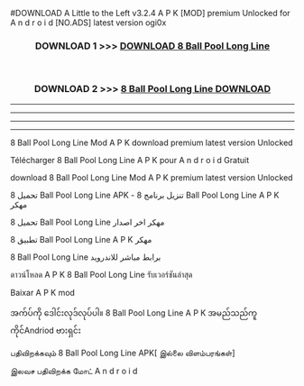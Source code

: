 #DOWNLOAD A Little to the Left v3.2.4 A P K [MOD] premium Unlocked for A n d r o i d [NO.ADS] latest version ogi0x 



<div align="center">

<h3>DOWNLOAD 1 >>> <a href="https://downloadmod1.web.app/?judul=8 Ball Pool Long Line ">DOWNLOAD 8 Ball Pool Long Line </a></h3><br>

<h3>DOWNLOAD 2 >>> <a href="https://downloadmod1.web.app/?judul=8 Ball Pool Long Line ">8 Ball Pool Long Line  DOWNLOAD </a></h3>

</div>


----------------------------------------------------------

----------------------------------------------------------

----------------------------------------------------------

----------------------------------------------------------


8 Ball Pool Long Line  Mod A P K download premium latest version Unlocked

Télécharger 8 Ball Pool Long Line  A P K pour A n d r o i d Gratuit

download 8 Ball Pool Long Line  Mod A P K premium latest version Unlocked

تحميل 8 Ball Pool Long Line  APK - تنزيل برنامج 8 Ball Pool Long Line  A P K مهكر

تحميل 8 Ball Pool Long Line  مهكر اخر اصدار

تطبيق 8 Ball Pool Long Line  A P K مهكر

8 Ball Pool Long Line  برابط مباشر للاندرويد

ดาวน์โหลด A P K 8 Ball Pool Long Line  รับเวอร์ชันล่าสุด

Baixar A P K mod

အက်ပ်ကို ဒေါင်းလုဒ်လုပ်ပါ။ 8 Ball Pool Long Line  A P K အမည်သည်ကူကိုင်Andriod ဗားရှင်း

பதிவிறக்கவும் 8 Ball Pool Long Line  APK[ இல்லை விளம்பரங்கள்] 
 
இலவச பதிவிறக்க மோட் A n d r o i d



